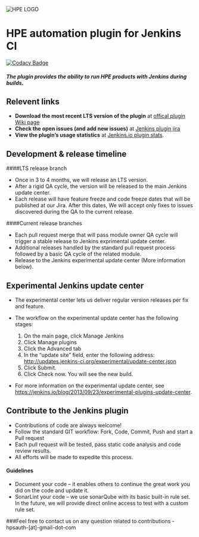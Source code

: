 ![HPE LOGO](https://upload.wikimedia.org/wikipedia/commons/thumb/4/46/Hewlett_Packard_Enterprise_logo.svg/200px-Hewlett_Packard_Enterprise_logo.svg.png)

# HPE automation plugin for Jenkins CI                        

[![Codacy Badge](https://api.codacy.com/project/badge/Grade/5328a4b34692425793dfb4014ac8f0f8)](https://www.codacy.com/app/HPSoftware/hpaa-octane-dev?utm_source=github.com&utm_medium=referral&utm_content=HPSoftware/hpaa-octane-dev&utm_campaign=badger)

##### The plugin provides the ability to run HPE products with Jenkins during builds.

## Relevent links
-	**Download the most recent LTS version of the plugin** at [offical plugin Wiki page](https://wiki.jenkins-ci.org/display/JENKINS/HP+Application+Automation+Tools)
-	**Check the open issues (and add new issues)** at [Jenkins plugin jira](https://issues.jenkins-ci.org/issues/?jql=project%20%3D%20JENKINS%20AND%20component%20%3D%20hp-application-automation-tools-plugin)
-	**View the plugin’s usage statistics** at [Jenkins.io plugin stats](http://stats.jenkins.io/plugin-installation-trend/hp-application-automation-tools-plugin.stats.json).

## Development & release timeline 
####LTS release branch
- Once in 3 to 4 months, we will release an LTS version.
- After a rigid QA cycle, the version will be released to the main Jenkins update center.
- Each release will have feature freeze and code freeze dates that will be published at our Jira. After this dates, We will accept only fixes to issues discovered during the QA to the current release.

####Current release branches
-	Each pull request merge that will pass module owner QA cycle will trigger a stable release to Jenkins exprimental update center.
- Additional releases handled by the standard pull request process followed by a basic QA cycle of the related module.
-	Release to the Jenkins experimental update center (More information below).
  
## Experimental Jenkins update center
- The experimental center lets us deliver regular version releases per fix and feature.
- The workflow on the experimental update center has the following stages:
	1. On the main page, click Manage Jenkins
	2. Click Manage plugins
	3. Click the Advanced tab
	4. In the “update site” field, enter the following address: http://updates.jenkins-ci.org/experimental/update-center.json
  5. Click Submit.
  6. Click Check now. You will see the new build.
	
- For more information on the experimental update center, see https://jenkins.io/blog/2013/09/23/experimental-plugins-update-center.

## Contribute to the Jenkins plugin
- Contributions of code are always welcome!
- Follow the standard GIT workflow: Fork, Code, Commit, Push and start a Pull request
- Each pull request will be tested, pass static code analysis and code review results.
- All efforts will be made to expedite this process.

#### Guidelines
- Document your code – it enables others to continue the great work you did on the code and update it.
- SonarLint your code – we use sonarQube with its basic built-in rule set. In the future, we will provide direct online access to test with a custom rule set.

###Feel free to contact us on any question related to contributions - hpsauth-[at]-gmail-dot-com



